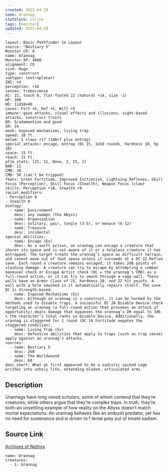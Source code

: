 ```yaml
---
created: 2023-04-28
name: Urannag
statblock: inline
tags: [monster]
updated: 2023-04-28
---
```

```statblock
layout: Basic Pathfinder 1e Layout
source: "Bestiary 5"
Monster_CR: 8
name: Urannag
Monster_XP: 4800
alignment: CE
size: Huge
type: construct
subtype: (extraplanar)
INI: +4
perception: +18
senses: tremorsense
AC: 22, touch 8, flat-footed 22 (natural +14, size -2)
HP: 100
HD: 11d10+40
saves: Fort +5, Ref +5, Will +5
immune: gaze attacks, visual effects and illusions, sight-based attacks, construct traits
DR: 5/adamantine and good
SR: 19
weak: exposed mechanisms, living trap
speed: 10 ft.
melee: 3 claws +17 (1d8+7 plus entrap)
special_attacks: encage, entrap (DC 15, 1d10 rounds, hardness 10, hp 10)
space: 15 ft.
reach: 15 ft.
pf1e_stats: [25, 11, None, 2, 15, 2]
BAB: 11
CMB: 20
CMD: 30 (can’t be tripped)
feats: Great Fortitude, Improved Initiative, Lightning Reflexes, Skill Focus (Perception), Skill Focus (Stealth), Weapon Focus (claw)
skills: Perception +18, Stealth +9
racial_modifiers:
- Perception 8
- Stealth 8
ecology:
  - name: Environment
    desc: any swamps (the Abyss)
  - name: Organisation
    desc: solitary, pair, tangle (3-5), or menace (6-12)
  - name: Treasure
    desc: incidental
special_abilities:
  - name: Encage (Ex)
    desc: As a swift action, an urannag can encage a creature that shares its space and is not aware of it or a helpless creature it has entrapped. The target treats the urannag’s space as difficult terrain, and cannot move out of that space unless it succeeds at a DC 22 Reflex save. Each round a creature remains encaged, it takes 2d6 points of slashing damage. A creature can try to escape by attempting a combat maneuver check or Escape Artist check (DC = the urannag’s CMD) as a full-round action, or it can try to smash through a cage wall. These walls have an Armor Class of 22, hardness 10, and 22 hit points. A wall with a hole smashed in it automatically repairs itself. The save DC is Strength-based.
  - name: Exposed Mechanisms (Ex)
    desc: Although an urannag is a construct, it can be harmed by the methods used to disable traps. A successful DC 20 Disable Device check targeting an urannag (a full-round action that provokes an attack of opportunity) deals damage that bypasses the urannag’s DR equal to 3d6 + the character’s total ranks in Disable Device. Additionally, the urannag is staggered for 1 round (DC 16 Fortitude negates the staggered condition).
  - name: Living Trap (Ex)
    desc: Defensive abilities that apply to traps (such as trap sense) apply against an urannag’s attacks.
sources:
  - name: Bestiary 5
    desc: 260
  - name: The Worldwound
    desc: 60
desc_short: What at first appeared to be a sadistic spiked cage writhes into unholy life, extending bladed, articulated arms.
```
## Description
Urannags have long vexed scholars, some of whom contend that they’re creatures, while others argue that they’re complex traps. In truth, they’re both-an unsettling example of how reality on the Abyss doesn’t match mortal expectations. An urannag behaves like an ambush predator, yet has no need for sustenance and is driven to f lense prey out of innate sadism.
## Source Link
[Archives of Nethys](https://aonprd.com/MonsterDisplay.aspx?ItemName=Urannag)
```encounter-table
name: Urannag
creatures:
  - 1: Urannag
```
